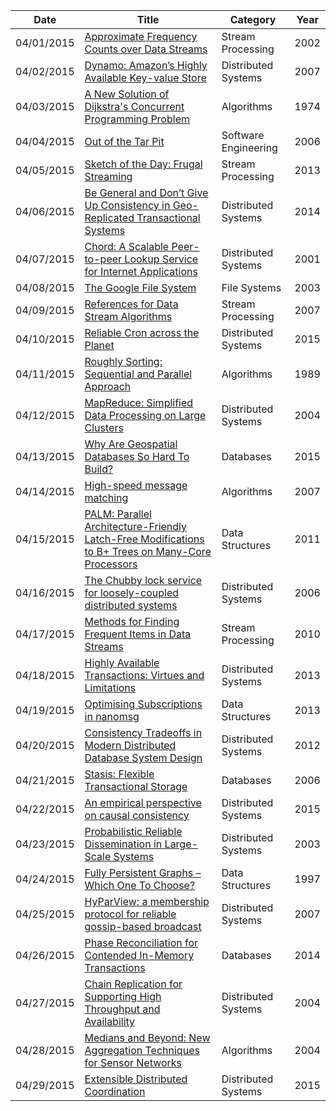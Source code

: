 | Date       | Title         | Category  | Year  |
| ---------- |---------------| ----------|-------|
| 04/01/2015 | [Approximate Frequency Counts over Data Streams](http://www.vldb.org/conf/2002/S10P03.pdf) | Stream Processing | 2002
| 04/02/2015 | [Dynamo: Amazon’s Highly Available Key-value Store ](http://www.allthingsdistributed.com/files/amazon-dynamo-sosp2007.pdf) | Distributed Systems | 2007
| 04/03/2015 | [A New Solution of Dijkstra's Concurrent Programming Problem](http://research.microsoft.com/en-us/um/people/lamport/pubs/bakery.pdf) | Algorithms | 1974
| 04/04/2015 | [Out of the Tar Pit](http://shaffner.us/cs/papers/tarpit.pdf) | Software Engineering | 2006
| 04/05/2015 | [Sketch of the Day: Frugal Streaming](http://research.neustar.biz/2013/09/16/sketch-of-the-day-frugal-streaming/) | Stream Processing | 2013
| 04/06/2015 | [Be General and Don’t Give Up Consistency in Geo-Replicated Transactional Systems](http://hyflow.org/pubs/opodis14-alvin.pdf) | Distributed Systems | 2014
| 04/07/2015 | [Chord: A Scalable Peer-to-peer Lookup Service for Internet Applications](http://www.cs.berkeley.edu/~rxin/db-papers/Chord-DHT.pdf) | Distributed Systems | 2001
| 04/08/2015 | [The Google File System](http://static.googleusercontent.com/media/research.google.com/en/us/archive/gfs-sosp2003.pdf) | File Systems | 2003
| 04/09/2015 | [References for Data Stream Algorithms](http://dimacs.rutgers.edu/~graham/pubs/papers/bristol.pdf) | Stream Processing | 2007
| 04/10/2015 | [Reliable Cron across the Planet](https://queue.acm.org/detail.cfm?id=2745840) | Distributed Systems | 2015
| 04/11/2015 | [Roughly Sorting: Sequential and Parallel Approach](http://ci.nii.ac.jp/naid/110002673489/en) | Algorithms | 1989
| 04/12/2015 | [MapReduce: Simplified Data Processing on Large Clusters](http://static.googleusercontent.com/external_content/untrusted_dlcp/research.google.com/en/us/archive/mapreduce-osdi04.pdf) | Distributed Systems | 2004
| 04/13/2015 | [Why Are Geospatial Databases So Hard To Build?](http://www.jandrewrogers.com/2015/03/02/geospatial-databases-are-hard/) | Databases | 2015
| 04/14/2015 | [High-speed message matching](http://zeromq.org/whitepapers:message-matching) | Algorithms | 2007
| 04/15/2015 | [PALM: Parallel Architecture-Friendly Latch-Free Modifications to B+ Trees on Many-Core Processors](http://cs.unc.edu/~sewall/palm.pdf) | Data Structures | 2011
| 04/16/2015 | [The Chubby lock service for loosely-coupled distributed systems](http://static.googleusercontent.com/media/research.google.com/en/us/archive/chubby-osdi06.pdf) | Distributed Systems | 2006
| 04/17/2015 | [Methods for Finding Frequent Items in Data Streams](http://citeseerx.ist.psu.edu/viewdoc/download?doi=10.1.1.187.9800&rep=rep1&type=pdf) | Stream Processing | 2010
| 04/18/2015 | [Highly Available Transactions: Virtues and Limitations](http://www.bailis.org/papers/hat-vldb2014.pdf) | Distributed Systems | 2013
| 04/19/2015 | [Optimising Subscriptions in nanomsg](http://250bpm.com/blog:19) | Data Structures | 2013
| 04/20/2015 | [Consistency Tradeoffs in Modern Distributed Database System Design](http://cs-www.cs.yale.edu/homes/dna/papers/abadi-pacelc.pdf) | Distributed Systems | 2012
| 04/21/2015 | [Stasis: Flexible Transactional Storage](http://www.cs.berkeley.edu/~brewer/sears-2006.pdf) | Databases | 2006
| 04/22/2015 | [An empirical perspective on causal consistency](http://dl.acm.org/ft_gateway.cfm?id=2745949&ftid=1564565&dwn=1&CFID=654404680&CFTOKEN=66137796) | Distributed Systems | 2015
| 04/23/2015 | [Probabilistic Reliable Dissemination in Large-Scale Systems](http://pages.saclay.inria.fr/laurent.massoulie/ieee_tpds.pdf) | Distributed Systems | 2003
| 04/24/2015 | [Fully Persistent Graphs – Which One To Choose?](http://web.engr.oregonstate.edu/~erwig/papers/PersistentGraphs_IFL97.pdf) | Data Structures | 1997
| 04/25/2015 | [HyParView: a membership protocol for reliable gossip-based broadcast](http://www.gsd.inesc-id.pt/~ler/reports/dsn07-leitao.pdf) | Distributed Systems | 2007
| 04/26/2015 | [Phase Reconciliation for Contended In-Memory Transactions](http://pdos.csail.mit.edu/~neha/phaser.pdf) | Databases | 2014
| 04/27/2015 | [Chain Replication for Supporting High Throughput and Availability](http://www.cs.cornell.edu/home/rvr/papers/osdi04.pdf) | Distributed Systems | 2004
| 04/28/2015 | [Medians and Beyond: New Aggregation Techniques for Sensor Networks](http://www.cs.virginia.edu/~son/cs851/papers/ucsb.sensys04.pdf) | Algorithms | 2004
| 04/29/2015 | [Extensible Distributed Coordination](http://dl.acm.org/citation.cfm?id=2741954&CFID=654404680&CFTOKEN=66137796) | Distributed Systems | 2015
